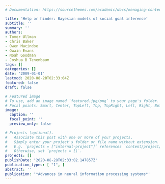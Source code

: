 ```yaml
---
# Documentation: https://sourcethemes.com/academic/docs/managing-content/

title: 'Help or hinder: Bayesian models of social goal inference'
subtitle: ''
summary: ''
authors:
- Tomer Ullman
- Chris Baker
- Owen Macindoe
- Owain Evans
- Noah Goodman
- Joshua B Tenenbaum
tags: []
categories: []
date: '2009-01-01'
lastmod: 2020-08-28T02:33:04Z
featured: false
draft: false

# Featured image
# To use, add an image named `featured.jpg/png` to your page's folder.
# Focal points: Smart, Center, TopLeft, Top, TopRight, Left, Right, BottomLeft, Bottom, BottomRight.
image:
  caption: ''
  focal_point: ''
  preview_only: false

# Projects (optional).
#   Associate this post with one or more of your projects.
#   Simply enter your project's folder or file name without extension.
#   E.g. `projects = ["internal-project"]` references `content/project/deep-learning/index.md`.
#   Otherwise, set `projects = []`.
projects: []
publishDate: '2020-08-28T02:33:02.147857Z'
publication_types: [ "1", ]
abstract: ''
publication: '*Advances in neural information processing systems*'
---
```

